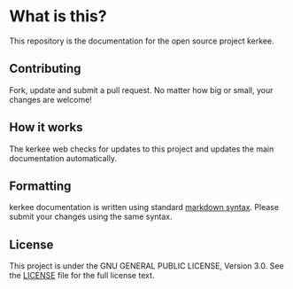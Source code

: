 # What is this?

This repository is the documentation for the open source project kerkee.

## Contributing

Fork, update and submit a pull request. No matter how big or small, your changes are welcome!

## How it works

The kerkee web checks for updates to this project and updates the main documentation automatically.

## Formatting

kerkee documentation is written using standard [markdown syntax](https://help.github.com/articles/markdown-basics/). Please submit your changes using the same syntax.

## License

This project is under the GNU GENERAL PUBLIC LICENSE, Version 3.0. See the [LICENSE](LICENSE) file for the full license text.

